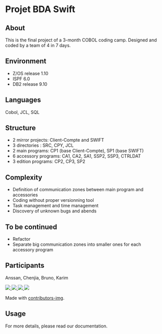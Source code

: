 # Projet BDA Swift

## About
This is the final project of a 3-month COBOL coding camp.
Designed and coded by a team of 4 in 7 days.

## Environment
* Z/OS release 1.10
* ISPF 6.0
* DB2 release 9.10

## Languages
Cobol, JCL, SQL

## Structure
* 2 mirror projects: Client-Compte and SWIFT
* 3 directories : SRC, CPY, JCL
* 2 main programs: CP1 (base Client-Compte), SP1 (base SWIFT)
* 6 accessory programs: CA1, CA2, SA1, SSP2, SSP3, CTRLDAT
* 3 edition programs: CP2, CP3, SP2

## Complexity
* Definition of communication zones between main program and accessories
* Coding without proper versionning tool
* Task management and time management
* Discovery of unknown bugs and abends

## To be continued
* Refactor
* Separate big communication zones into smaller ones for each accessory program

## Participants
Anssan, Chenjia, Bruno, Karim

<a href="https://github.com/cligrenet/projet-bda-swift/graphs/contributors">
  <img src="https://contrib.rocks/image?repo=Anssan-SILIADIN/COBOL-DB2-PROJET-2" />
  <img src="https://contrib.rocks/image?repo=cligrenet/projet-bda-swift" />
  <img src="https://contrib.rocks/image?repo=Bruno-NECOCI/NbrPremier" />
  <img src="https://contrib.rocks/image?repo=gamakaD/projet_07" />
</a>

Made with [contributors-img](https://contrib.rocks).


## Usage
For more details, please read our documentation.
